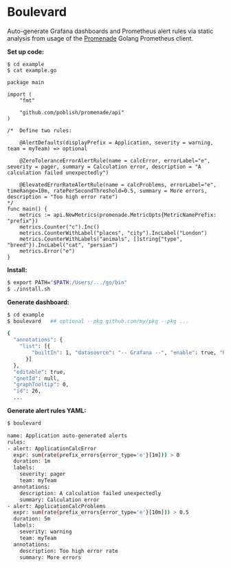 # Boulevard

Auto-generate Grafana dashboards and Prometheus alert rules via static analysis from usage of the [Promenade](https://github.com/poblish/promenade) Golang Prometheus client.

**Set up code:**

````golang
$ cd example
$ cat example.go

package main

import (
	"fmt"

	"github.com/poblish/promenade/api"
)

/*  Define two rules:

    @AlertDefaults(displayPrefix = Application, severity = warning, team = myTeam) => optional

    @ZeroToleranceErrorAlertRule(name = calcError, errorLabel="e", severity = pager, summary = Calculation error, description = "A calculation failed unexpectedly")

    @ElevatedErrorRateAlertRule(name = calcProblems, errorLabel="e", timeRange=10m, ratePerSecondThreshold=0.5, summary = More errors, description = "Too high error rate")
*/
func main() {
	metrics := api.NewMetrics(promenade.MetricOpts{MetricNamePrefix: "prefix"})
	metrics.Counter("c").Inc()
	metrics.CounterWithLabel("places", "city").IncLabel("London")
	metrics.CounterWithLabels("animals", []string{"type", "breed"}).IncLabel("cat", "persian")
	metrics.Error("e")
}
````

**Install:**

````bash
$ export PATH="$PATH:/Users/.../go/bin"
$ ./install.sh
````

**Generate dashboard:**

````bash
$ cd example
$ boulevard   ## optional --pkg github.com/my/pkg --pkg ...

{
  "annotations": {
    "list": [{
        "builtIn": 1, "datasource": "-- Grafana --", "enable": true, "hide": true, "iconColor": "rgba(0, 211, 255, 1)", "name": "Annotations & Alerts", "type": "dashboard"
      }]
  },
  "editable": true,
  "gnetId": null,
  "graphTooltip": 0,
  "id": 26,
  ...
````

**Generate alert rules YAML:**

````bash
$ boulevard

name: Application auto-generated alerts
rules:
- alert: ApplicationCalcError
  expr: sum(rate(prefix_errors{error_type='e'}[1m])) > 0
  duration: 1m
  labels:
    severity: pager
    team: myTeam
  annotations:
    description: A calculation failed unexpectedly
    summary: Calculation error
- alert: ApplicationCalcProblems
  expr: sum(rate(prefix_errors{error_type='e'}[10m])) > 0.5
  duration: 5m
  labels:
    severity: warning
    team: myTeam
  annotations:
    description: Too high error rate
    summary: More errors
````
